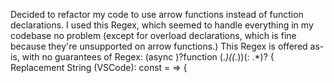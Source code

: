 Decided to refactor my code to use arrow functions instead of function declarations. I used this Regex, which seemed to handle everything in my codebase no problem (except for overload declarations, which is fine because they're unsupported on arrow functions.) This Regex is offered as-is, with no guarantees of
Regex: (async )?function (.*)(\(.*\))(: .*)? \{
Replacement String (VSCode): const  =  => {
